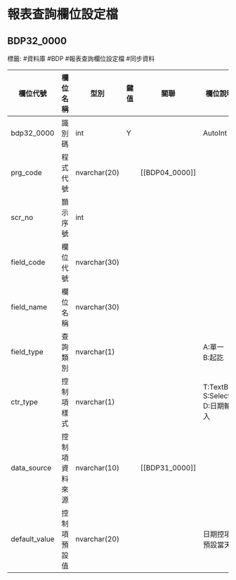 #  報表查詢欄位設定檔
## BDP32_0000 
標籤: #資料庫 #BDP #報表查詢欄位設定檔 #同步資料

| 欄位代號           | 欄位名稱    | 型別           | 鍵值 | 關聯          | 欄位說明                                |
| -------------- | ------- | ------------ | -- | ----------- | ----------------------------------- |
| bdp32\_0000    | 識別碼     | int          | Y  |             | AutoInt                             |
| prg\_code      | 程式代號    | nvarchar(20) |    | [[BDP04_0000]] |                                     |
| scr\_no        | 顥示序號    | int          |    |             |                                     |
| field\_code    | 欄位代號    | nvarchar(30) |    |             |                                     |
| field\_name    | 欄位名稱    | nvarchar(30) |    |             |                                     |
| field\_type    | 查詢類別    | nvarchar(1)  |    |             | A:單一<br>B:起訖<br>                    |
| ctr\_type      | 控制項樣式   | nvarchar(1)  |    |             | T:TextBox<br>S:Select<br>D:日期輸入<br> |
| data\_source   | 控制項資料來源 | nvarchar(10) |    | [[BDP31_0000]] |                                     |
| default\_value | 控制項預設值  | nvarchar(20) |    |             | 日期控項預設當天                            |